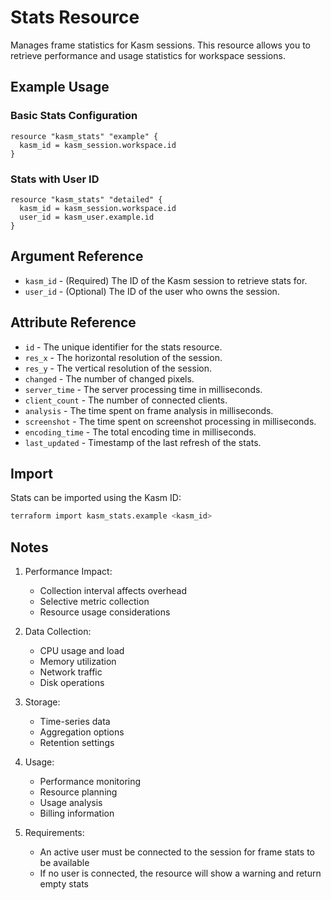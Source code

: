 # Stats Resource

Manages frame statistics for Kasm sessions. This resource allows you to retrieve performance and usage statistics for workspace sessions.

## Example Usage

### Basic Stats Configuration
```hcl
resource "kasm_stats" "example" {
  kasm_id = kasm_session.workspace.id
}
```

### Stats with User ID
```hcl
resource "kasm_stats" "detailed" {
  kasm_id = kasm_session.workspace.id
  user_id = kasm_user.example.id
}
```

## Argument Reference

* `kasm_id` - (Required) The ID of the Kasm session to retrieve stats for.
* `user_id` - (Optional) The ID of the user who owns the session.

## Attribute Reference

* `id` - The unique identifier for the stats resource.
* `res_x` - The horizontal resolution of the session.
* `res_y` - The vertical resolution of the session.
* `changed` - The number of changed pixels.
* `server_time` - The server processing time in milliseconds.
* `client_count` - The number of connected clients.
* `analysis` - The time spent on frame analysis in milliseconds.
* `screenshot` - The time spent on screenshot processing in milliseconds.
* `encoding_time` - The total encoding time in milliseconds.
* `last_updated` - Timestamp of the last refresh of the stats.

## Import

Stats can be imported using the Kasm ID:

```bash
terraform import kasm_stats.example <kasm_id>
```

## Notes

1. Performance Impact:
   - Collection interval affects overhead
   - Selective metric collection
   - Resource usage considerations

2. Data Collection:
   - CPU usage and load
   - Memory utilization
   - Network traffic
   - Disk operations

3. Storage:
   - Time-series data
   - Aggregation options
   - Retention settings

4. Usage:
   - Performance monitoring
   - Resource planning
   - Usage analysis
   - Billing information

5. Requirements:
   - An active user must be connected to the session for frame stats to be available
   - If no user is connected, the resource will show a warning and return empty stats
